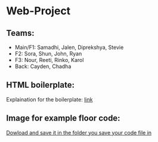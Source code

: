 # Web-Project

## Teams:

* Main/F1: Samadhi, Jalen, Diprekshya, Stevie 
* F2: Sora, Shun, John, Ryan
* F3: Nour, Reeti, Rinko, Karol
* Back: Cayden, Chadha

## HTML boilerplate:
Explaination for the boilerplate: [link](https://www.freecodecamp.org/news/basic-html5-template-boilerplate-code-example/)

## Image for example floor code:
[Dowload and save it in the folder you save your code file in](https://i.imgur.com/ZYsNEia.png)


